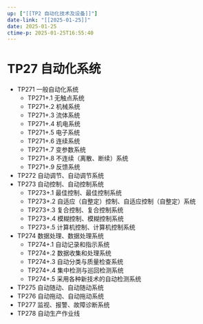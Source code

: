 ```yaml
---
up: ["[[TP2 自动化技术及设备]]"]
date-link: "[[2025-01-25]]"
date: 2025-01-25
ctime-p: 2025-01-25T16:55:40
---
```


# TP27 自动化系统

- TP271 一般自动化系统
	- TP271+.1 无触点系统
	- TP271+.2 机械系统
	- TP271+.3 流体系统
	- TP271+.4 机电系统
	- TP271+.5 电子系统
	- TP271+.6 连续系统
	- TP271+.7 变参数系统
	- TP271+.8 不连续（离散、断续）系统
	- TP271+.9 反馈系统
- TP272 自动调节、自动调节系统
- TP273 自动控制、自动控制系统
	- TP273+.1 最佳控制、最佳控制系统
	- TP273+.2 自适应（自整定）控制、自适应控制（自整定）系统
	- TP273+.3 复合控制、复合控制系统
	- TP273+.4 模糊控制、模糊控制系统
	- TP273+.5 计算机控制、计算机控制系统
- TP274 数据处理、数据处理系统
	- TP274+.1 自动记录和指示系统
	- TP274+.2 数据收集和处理系统
	- TP274+.3 自动分类与质量检查系统
	- TP274+.4 集中检测与巡回检测系统
	- TP274+.5 采用各种新技术的自动检测系统
- TP275 自动随动、自动随动系统
- TP276 自动拖动、自动拖动系统
- TP277 监视、报警、故障诊断系统
- TP278 自动生产作业线
